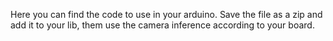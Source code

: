 Here you can find the code to use in your arduino. Save the file as a zip and add it to your lib, them use the camera inference according to your board.
